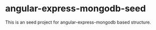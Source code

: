 # angular-express-mongodb-seed

This is an seed project for angular-express-mongodb based structure.


